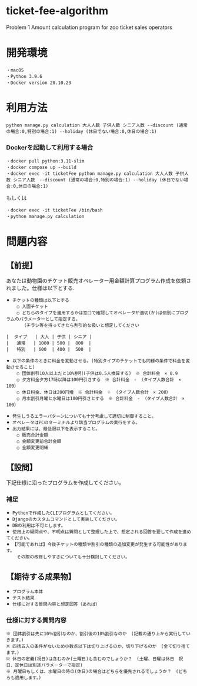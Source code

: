 # ticket-fee-algorithm
Problem 1 Amount calculation program for zoo ticket sales operators

# 開発環境
    ・macOS
    ・Python 3.9.6
    ・Docker version 20.10.23

# 利用方法

    python manage.py calculation 大人人数 子供人数 シニア人数 --discount (通常の場合:0,特別の場合:1) --holiday (休日でない場合:0,休日の場合:1)

### Dockerを起動して利用する場合

    ・docker pull python:3.11-slim
    ・docker compose up --build
    ・docker exec -it ticketFee python manage.py calculation 大人人数 子供人数 シニア人数　--discount (通常の場合:0,特別の場合:1) --holiday (休日でない場合:0,休日の場合:1)

もしくは

    ・docker exec -it ticketFee /bin/bash
    ・python manage.py calculation

# 問題内容
## 【前提】
あなたは動物園のチケット販売オペレーター用金額計算プログラム作成を依頼されました。仕様は以下とする.

    ⚫︎ チケットの種類は以下とする
        ○ 入園チケット
        ○ どちらのタイプを適用するかは窓口で確認してオペレータが適切(か)は個別にプログラムのパラメーターとして指定する。
          （チラシ等を持ってきたら割引的な扱いと想定してください

    |  タイプ   | 大人 | 子供 | シニア |
    |   通常   | 1000 | 500 |  800  |
    |   特別   | 600  | 400 |  500  |

    ⚫︎ 以下の条件のときに料金を変動させる。(特別タイプのチケットでも同様の条件で料金を変動させること)
        ○ 団体割引10人以上だと10%割引(子供は0.5人換算する)　※ 合計料金　× 0.9
        ○ 夕方料金夕方17時以降は100円引きする　※ 合計料金　- （タイプ人数合計　× 100）
        ○ 休日料金、休日は200円増　※ 合計料金　＋ （タイプ人数合計　× 200）
        ○ 月水割引月曜と水曜日は100円引きとする　※ 合計料金　- （タイプ人数合計　× 100）

    ⚫︎ 発生しうるエラーパターンについても十分考慮して適切に制御すること。
    ⚫︎ オペレータはPCのターミナルより該当プログラムの実行をする。
    ⚫︎ 出力結果には、最低限以下を表示すること。
        ○ 販売合計金額
        ○ 金額変更前合計金額
        ○ 金額変更明細



## 【設問】
下記仕様に沿ったプログラムを作成してください。

### 補足
    ⚫︎ Pythonで作成したCLIプログラムとしてください。
    ⚫︎ Djangoのカスタムコマンドとして実装してください。
    ⚫︎ DBの利用は不可とします。
    ⚫︎ 使用上の疑問点や、不明点は質問として整理した上で、想定される回答を要して作成を進めてください。
    ⚫︎ 【可能であれば】今後チケットの種類や割引の種類の追加変更が発生する可能性があります。
        その際の改修しやすさについても十分検討してください。

## 【期待する成果物】
    ⚫︎ プログラム本体
    ⚫︎ テスト結果
    ⚫︎ 仕様に対する質問内容と想定回答（あれば）

### 仕様に対する質問内容
    ※ 団体割引は先に10％割引なのか、割引後の10%割引なのか　(記載の通り上から実行していきます。)
    ※ 四捨五入の条件がないため小数点以下は切り上げるのか、切り下げるのか　(全て切り捨てます。)
    ※ 休日の定義(祝日)は含むのか(土曜日)も含むのでしょうか？　(土曜、日曜は休日　祝日、定休日は別途パラメーターで指定)
    ※ 月曜日もしくは、水曜日の時の(休日)の場合はどちらを優先されるでしょうか？　(どちらも適用します。)